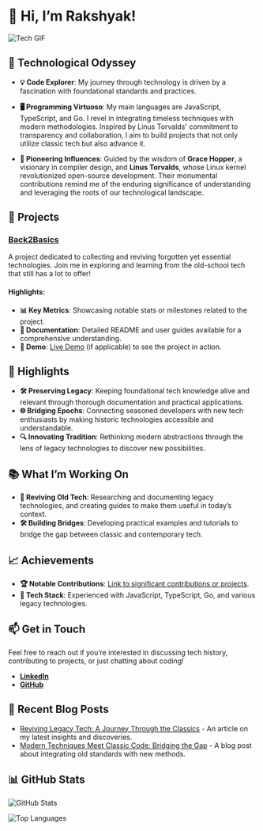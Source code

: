# 👋 Hi, I’m Rakshyak!

![Tech GIF](https://i.giphy.com/media/v1.Y2lkPTc5MGI3NjExcXBvYXE2bTFzN2x2dnphZzkwN3Vsb281OHZtY2pqaHVoeG1wdDFzMyZlcD12MV9pbnRlcm5hbF9naWZfYnlfaWQmY3Q9Zw/WubZPnIa2o0CI/giphy.gif)

## 🧠 Technological Odyssey

- **💡 Code Explorer**: My journey through technology is driven by a fascination with foundational standards and practices.

- **🖥️ Programming Virtuoso**: My main languages are JavaScript, TypeScript, and Go. I revel in integrating timeless techniques with modern methodologies. Inspired by Linus Torvalds' commitment to transparency and collaboration, I aim to build projects that not only utilize classic tech but also advance it.

- **🌟 Pioneering Influences**: Guided by the wisdom of **Grace Hopper**, a visionary in compiler design, and **Linus Torvalds**, whose Linux kernel revolutionized open-source development. Their monumental contributions remind me of the enduring significance of understanding and leveraging the roots of our technological landscape.

## 🚀 Projects

### [Back2Basics](https://github.com/your-repo-link)
A project dedicated to collecting and reviving forgotten yet essential technologies. Join me in exploring and learning from the old-school tech that still has a lot to offer!

#### Highlights:
- **📊 Key Metrics**: Showcasing notable stats or milestones related to the project.
- **📂 Documentation**: Detailed README and user guides available for a comprehensive understanding.
- **🔗 Demo**: [Live Demo](#) (if applicable) to see the project in action.

## 🌟 Highlights

- **🛠️ Preserving Legacy**: Keeping foundational tech knowledge alive and relevant through thorough documentation and practical applications.
- **🌐 Bridging Epochs**: Connecting seasoned developers with new tech enthusiasts by making historic technologies accessible and understandable.
- **🔍 Innovating Tradition**: Rethinking modern abstractions through the lens of legacy technologies to discover new possibilities.

## 📚 What I’m Working On

- **🔄 Reviving Old Tech**: Researching and documenting legacy technologies, and creating guides to make them useful in today’s context.
- **🛠️ Building Bridges**: Developing practical examples and tutorials to bridge the gap between classic and contemporary tech.

## 📈 Achievements

- **🏆 Notable Contributions**: [Link to significant contributions or projects](#).
- **🔧 Tech Stack**: Experienced with JavaScript, TypeScript, Go, and various legacy technologies.

## 📫 Get in Touch

Feel free to reach out if you’re interested in discussing tech history, contributing to projects, or just chatting about coding!

- **[LinkedIn](https://www.linkedin.com/in/rakshyak-satpathy/)**
- **[GitHub](https://github.com/rakshyak-98)**

## 📢 Recent Blog Posts

- [Reviving Legacy Tech: A Journey Through the Classics](#) - An article on my latest insights and discoveries.
- [Modern Techniques Meet Classic Code: Bridging the Gap](#) - A blog post about integrating old standards with new methods.

## 📊 GitHub Stats

![GitHub Stats](https://github-readme-stats.vercel.app/api?username=rakshyak-98&show_icons=true&count_private=true&hide_title=true)

![Top Languages](https://github-readme-stats.vercel.app/api/top-langs/?username=rakshyak-98&layout=compact)
